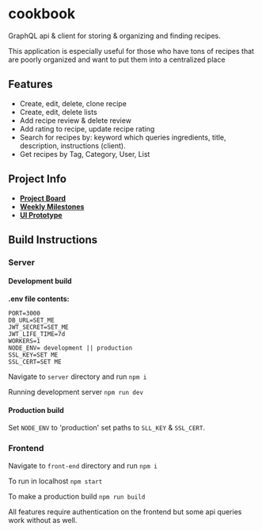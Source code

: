 # cookbook

GraphQL api & client for storing & organizing and finding recipes.

This application is especially useful for those who have tons of recipes that are poorly organized and want to put them into a centralized place

## Features
- Create, edit, delete, clone recipe
- Create, edit, delete lists
- Add recipe review & delete review
- Add rating to recipe, update recipe rating
- Search for recipes by: keyword which queries ingredients, title, description, instructions (client).
- Get recipes by Tag, Category, User, List

## Project Info

- [**Project Board**](https://github.com/Nkiuru/cookbook/projects/1)
- [**Weekly Milestones**](https://github.com/Nkiuru/cookbook/milestones)
- [**UI Prototype**](https://www.figma.com/file/zgVdmT8zHhfXmOtPzq7Inw/cookbook?node-id=0%3A1)

## Build Instructions

### **Server**
#### Development build
**.env file contents:**
```
PORT=3000
DB_URL=SET_ME
JWT_SECRET=SET_ME
JWT_LIFE_TIME=7d
WORKERS=1
NODE_ENV= development || production
SSL_KEY=SET ME
SSL_CERT=SET ME
```

Navigate to `server` directory and run `npm i`

Running development server `npm run dev`

#### Production build
Set `NODE_ENV` to 'production' set paths to `SLL_KEY` & `SSL_CERT`.

### **Frontend** 
Navigate to `front-end` directory and run `npm i`

To run in localhost `npm start`

To make a production build `npm run build`

All features require authentication on the frontend but some api queries work without as well.
